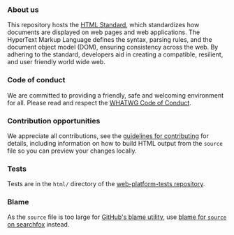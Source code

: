 ### About us

This repository hosts the [HTML Standard](https://html.spec.whatwg.org/), which standardizes how documents are displayed on web pages and web applications. The HyperText Markup Language defines the syntax, parsing rules, and the document object model (DOM), ensuring consistency across the web. By adhering to the standard, developers aid in creating a compatible, resilient, and user friendly world wide web.

### Code of conduct

We are committed to providing a friendly, safe and welcoming environment for all. Please read and respect the [WHATWG Code of Conduct](https://whatwg.org/code-of-conduct).

### Contribution opportunities

We appreciate all contributions, see the [guidelines for contributing](CONTRIBUTING.md) for details, including information on how to build HTML output from the `source` file so you can preview your changes locally.

### Tests

Tests are in the `html/` directory of the [web-platform-tests repository](https://github.com/web-platform-tests/wpt).

### Blame

As the `source` file is too large for [GitHub's blame utility](https://help.github.com/articles/tracing-changes-in-a-file/), use [blame for `source` on searchfox](https://searchfox.org/whatwg-html/source/source) instead.
